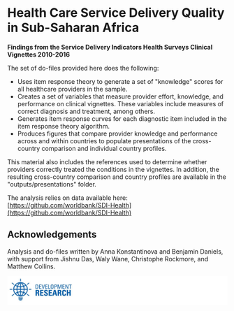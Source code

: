 # Health Care Service Delivery Quality in Sub-Saharan Africa
**Findings from the Service Delivery Indicators Health Surveys Clinical Vignettes 2010-2016**

The set of do-files provided here does the following:
- Uses item response theory to generate a set of "knowledge" scores for all healthcare providers in the sample.
- Creates a set of variables that measure provider effort, knowledge, and performance on clinical vignettes. These variables include measures of correct diagnosis and treatment, among others.
- Generates item response curves for each diagnostic item included in the item response theory algorithm.
- Produces figures that compare provider knowledge and performance across and within countries to populate presentations of the cross-country comparison and individual country profiles.

This material also includes the references used to determine whether providers correctly treated the conditions in the vignettes. In addition, the resulting cross-country comparison and country profiles are available in the "outputs/presentations" folder.

The analysis relies on data available here: [https://github.com/worldbank/SDI-Health](https://github.com/worldbank/SDI-Health)

## Acknowledgements
Analysis and do-files written by Anna Konstantinova and Benjamin Daniels, with support from Jishnu Das, Waly Wane, Christophe Rockmore, and Matthew Collins. 

![DEC Logo](https://github.com/bbdaniels/sdi-analysis/raw/master/docs/dec.jpg)
